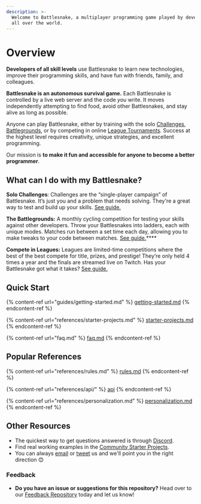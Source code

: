 ```yaml
---
description: >-
  Welcome to Battlesnake, a multiplayer programming game played by developers
  all over the world.
---
```


# Overview

**Developers of all skill levels** use Battlesnake to learn new technologies, improve their programming skills, and have fun with friends, family, and colleagues.

**Battlesnake is an autonomous survival game.** Each Battlesnake is controlled by a live web server and the code _you_ write. It moves independently attempting to find food, avoid other Battlesnakes, and stay alive as long as possible.

Anyone can play Battlesnake, either by training with the solo [Challenges](guides/quick-start-challenges-guide.md), [Battlegrounds](guides/battlegrounds-guide.md), or by competing in online [League Tournaments](guides/quick-start-league-guide.md). Success at the highest level requires creativity, unique strategies, and excellent programming.

Our mission is **to make it fun and accessible for anyone to become a better programmer**.

## What can I do with my Battlesnake?

**Solo Challenges**: Challenges are the “single-player campaign” of Battlesnake. It’s just you and a problem that needs solving. They're a great way to test and build up your skills. [See guide.](guides/quick-start-challenges-guide.md)

**The Battlegrounds:** A monthly cycling competition for testing your skills against other developers. Throw your Battlesnakes into ladders, each with unique modes. Matches run between a set time each day, allowing you to make tweaks to your code between matches. [See guide.](guides/battlegrounds-guide.md)****

**Compete in Leagues:** Leagues are limited-time competitions where the best of the best compete for title, prizes, and prestige! They’re only held 4 times a year and the finals are streamed live on Twitch. Has your Battlesnake got what it takes? [See guide.](guides/quick-start-league-guide.md)

## Quick Start

{% content-ref url="guides/getting-started.md" %}
[getting-started.md](guides/getting-started.md)
{% endcontent-ref %}

{% content-ref url="references/starter-projects.md" %}
[starter-projects.md](references/starter-projects.md)
{% endcontent-ref %}

{% content-ref url="faq.md" %}
[faq.md](faq.md)
{% endcontent-ref %}

## Popular References

{% content-ref url="references/rules.md" %}
[rules.md](references/rules.md)
{% endcontent-ref %}

{% content-ref url="references/api/" %}
[api](references/api/)
{% endcontent-ref %}

{% content-ref url="references/personalization.md" %}
[personalization.md](references/personalization.md)
{% endcontent-ref %}

## Other Resources

* The quickest way to get questions answered is through [Discord](https://play.battlesnake.com/discord).
* Find real working examples in the [Community Starter Projects](references/starter-projects.md#community-starter-projects).
* You can always [email](mailto:hello@battlesnake.com) or [tweet](https://twitter.com/playbattlesnake) us and we'll point you in the right direction 😊

### Feedback

* **Do you have an issue or suggestions for this repository?** Head over to our [Feedback Repository](https://play.battlesnake.com/feedback) today and let us know!
